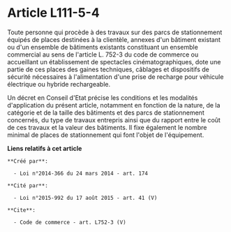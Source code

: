 # Article L111-5-4

Toute personne qui procède à des travaux sur des parcs de stationnement équipés de places destinées à la clientèle, annexes
d'un bâtiment existant ou d'un ensemble de bâtiments existants constituant un ensemble commercial au sens de l'article L.
752-3 du code de commerce ou accueillant un établissement de spectacles cinématographiques, dote une partie de ces places des
gaines techniques, câblages et dispositifs de sécurité nécessaires à l'alimentation d'une prise de recharge pour véhicule
électrique ou hybride rechargeable. 

Un décret en Conseil d'Etat précise les conditions et les modalités d'application du présent article, notamment en fonction
de la nature, de la catégorie et de la taille des bâtiments et des parcs de stationnement concernés, du type de travaux
entrepris ainsi que du rapport entre le coût de ces travaux et la valeur des bâtiments. Il fixe également le nombre minimal
de places de stationnement qui font l'objet de l'équipement.

**Liens relatifs à cet article**

	**Créé par**:

	  - Loi n°2014-366 du 24 mars 2014 - art. 174

	**Cité par**:

	  - Loi n°2015-992 du 17 août 2015 - art. 41 (V)

	**Cite**:

	  - Code de commerce - art. L752-3 (V)
